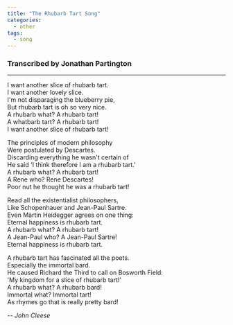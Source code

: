 ```yaml
---
title: "The Rhubarb Tart Song"
categories:
  - other
tags:
  - song
---
```


### Transcribed by Jonathan Partington

---

I want another slice of rhubarb tart.\
I want another lovely slice.\
I'm not disparaging the blueberry pie,\
But rhubarb tart is oh so very nice.\
A rhubarb what? A rhubarb tart!\
A whatbarb tart? A rhubarb tart!\
I want another slice of rhubarb tart!

The principles of modern philosophy\
Were postulated by Descartes.\
Discarding everything he wasn't certain of\
He said 'I think therefore I am a rhubarb tart.'\
A rhubarb what? A rhubarb tart!\
A Rene who? Rene Descartes!\
Poor nut he thought he was a rhubarb tart!

Read all the existentialist philosophers,\
Like Schopenhauer and Jean-Paul Sartre.\
Even Martin Heidegger agrees on one thing:\
Eternal happiness is rhubarb tart.\
A rhubarb what? A rhubarb tart!\
A Jean-Paul who? A Jean-Paul Sartre!\
Eternal happiness is rhubarb tart.

A rhubarb tart has fascinated all the poets.\
Especially the immortal bard.\
He caused Richard the Third to call on Bosworth Field:\
'My kingdom for a slice of rhubarb tart!'\
A rhubarb what? A rhubarb bard!\
Immortal what? Immortal tart!\
As rhymes go that is really pretty bard!

_-- John Cleese_